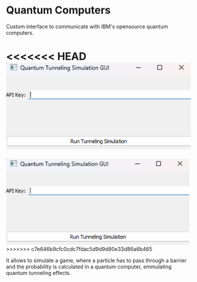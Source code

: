 # Quantum Computers

Custom interface to communicate with IBM's opensource quantum computers.

<<<<<<< HEAD
<img src="./doc/GUI.png" width="1000">
=======
<img src="./GUI.png" width="500">
>>>>>>> c7e646b9cfc0cdc7fdac5d9d9d80e33d86a6b465

It allows to simulate a game, where a particle has to pass through a barrier and the probability is calculated in a quantum computer, emmulating quantum tunneling effects.
